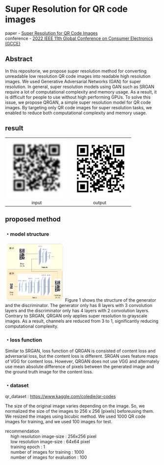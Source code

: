 # Super Resolution for QR code images
paper - [Super Resolution for QR Code Images](https://ieeexplore.ieee.org/document/10014154)<br>
conference - [2022 IEEE 11th Global Conference on Consumer Electronics (GCCE)](http://www.ieee-gcce.org/2022/)
## Abstract
  In this repositorie, we propose super resolution method
for converting unreadable low resolution QR code images into
readable high resolution images. We used Generative Adversarial
Networks (GAN) for super resolution. In general, super
resolution models using GAN such as SRGAN require a lot
of computational complexity and memory usage. As a result, it
is difficult for people to use without high performing GPUs. To
solve this issue, we propose QRGAN, a simple super resolution
model for QR code images. By targeting only QR code images for
super resolution tasks, we enabled to reduce both computational
complexity and memory usage.

## result
  <table>
   <tr>
    <td><img src="images/input.png" width=192 height=192></td>
    <td><img src="images/output.png" width=192 height=192></td>
   </tr>
   <tr>
    <td align="center">input</td>
    <td align="center">output</td>
   </tr>
  </table>
  
## proposed method
### ・model structure
<img src="images/str.png" width=192 height=192>
Figure 1 shows the structure of the generator and the discriminator. The generator only has 8 layers with 3 convolution
layers and the discriminator only has 4 layers with 2 convolution layers. Contrary to SRGAN, QRGAN only applies
super resolution to grayscale images. As a result, channels
are reduced from 3 to 1, significantly reducing computational
complexity.

### ・loss function
Similar to SRGAN, loss function of QRGAN is consisted
of content loss and adversarial loss, but the content loss is
different. SRGAN uses feature maps of VGG for content loss.
However, QRGAN does not use VGG and alternately use mean
absolute difference of pixels between the generated image and
the ground truth image for the content loss.

### ・dataset
qr_dataset : https://www.kaggle.com/coledie/qr-codes <br>

The size of the original image varies depending on the image. So, we normalized the size of the images to 256 x 256 [pixels] beforeusing them. We resized the images using bicubic method. We used 1000 QR code images for training, and we used 100 images for test.

 
recommendation  <br>
&emsp; high resolution image-size : 256x256 pixel <br>
&emsp; low resolution image-size : 64x64 pixel <br>
&emsp; training epoch : 1 <br>
&emsp; number of images for training : 1000 <br>
&emsp; number of images for evaluation : 100 <br>
